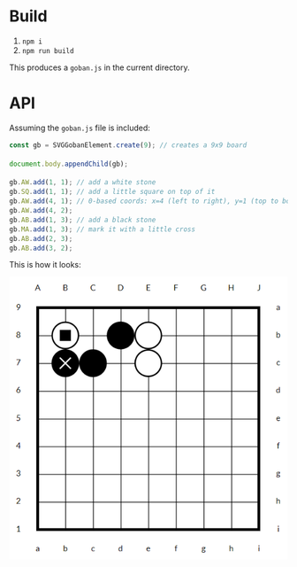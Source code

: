 # Build

1. `npm i`
1. `npm run build`

This produces a `goban.js` in the current directory.

# API

Assuming the `goban.js` file is included:

```js
const gb = SVGGobanElement.create(9); // creates a 9x9 board

document.body.appendChild(gb);

gb.AW.add(1, 1); // add a white stone
gb.SQ.add(1, 1); // add a little square on top of it
gb.AW.add(4, 1); // 0-based coords: x=4 (left to right), y=1 (top to bottom)
gb.AW.add(4, 2);
gb.AB.add(1, 3); // add a black stone
gb.MA.add(1, 3); // mark it with a little cross
gb.AB.add(2, 3);
gb.AB.add(3, 2);
```

This is how it looks:

![9x9 board](goban.png)
